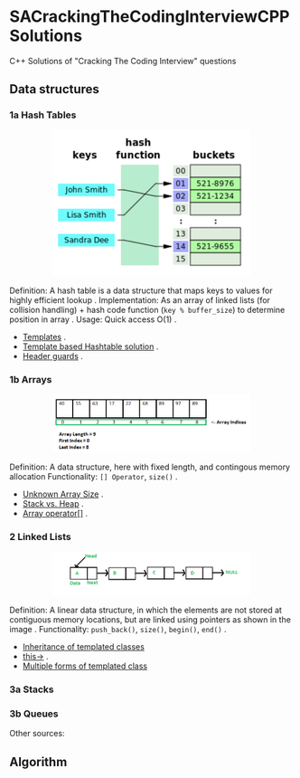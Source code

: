 # SACrackingTheCodingInterviewCPPSolutions
C++ Solutions of "Cracking The Coding Interview" questions

## Data structures

### 1a Hash Tables

<p align="center">
  <img src="./doc/hash_table.png" width="350" title="hover text">
</p>

Definition: A hash table is a data structure that maps keys to values for highly efficient lookup . 
Implementation: As an array of linked lists (for collision handling) + hash code function (`key % buffer_size`) to determine position in array . 
Usage: Quick access O(1) . 
* [Templates](http://www.cplusplus.com/doc/oldtutorial/templates/) . 
* [Template based Hashtable solution](https://medium.com/@aozturk/simple-hash-map-hash-table-implementation-in-c-931965904250) . 
* [Header guards](http://forums.devshed.com/programming-42/compile-error-redefinition-class-437198.html) . 

### 1b Arrays

<p align="center">
  <img src="./doc/array.png" width="350" title="hover text">
</p>

Definition: A data structure, here with fixed length, and contingous memory allocation
Functionality: `[] Operator`, `size()` .  

* [Unknown Array Size](https://stackoverflow.com/questions/22432755/how-to-initialize-an-array-whose-size-is-initially-unknown) . 
* [Stack vs. Heap](https://stackoverflow.com/questions/5836309/stack-memory-vs-heap-memory) . 
* [Array operator[]](https://stackoverflow.com/questions/37043078/c-overloading-array-operator) . 

### 2 Linked Lists

<p align="center">
  <img src="./doc/linked_list.png" width="350" title="hover text">
</p>

Definition: A linear data structure, in which the elements are not stored at contiguous memory locations, but are linked using pointers as shown in the image . 
Functionality: `push_back()`, `size()`, `begin()`, `end()` .  

* [Inheritance of templated classes](https://blog.feabhas.com/2014/06/template-inheritance/)
* [this->](https://stackoverflow.com/questions/993352/when-should-i-make-explicit-use-of-the-this-pointer) . 
* [Multiple forms of templated class](https://stackoverflow.com/questions/19923353/multiple-typename-arguments-in-c-template)

### 3a Stacks

### 3b Queues

Other sources:

## Algorithm
